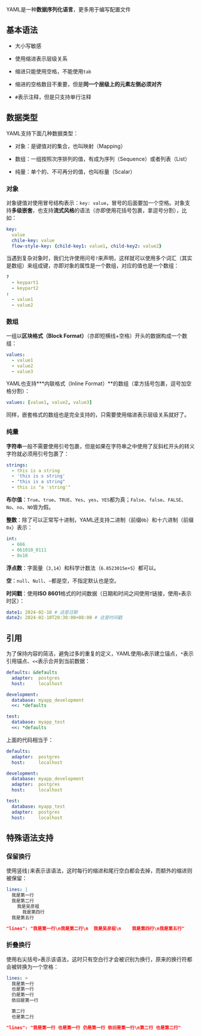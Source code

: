 YAML是一种**数据序列化语言**，更多用于编写配置文件

## 基本语法

- 大小写敏感

- 使用缩进表示层级关系

- 缩进只能使用空格，不能使用`tab`

- 缩进的空格数目不重要，但是**同一个层级上的元素左侧必须对齐**

- `#`表示注释，但是只支持单行注释

## 数据类型

YAML支持下面几种数据类型：

- 对象：是键值对的集合，也叫映射（Mapping）

- 数组：一组按照次序排列的值，有成为序列（Sequence）或者列表（List）

- 纯量：单个的、不可再分的值，也叫标量（Scalar）

### 对象

对象键值对使用冒号结构表示：`key: value`，冒号的后面要加一个空格。对象支持**多级嵌套**，也支持**流式风格**的语法（亦即使用花括号包裹，拿逗号分割），比如：

```yaml
key:
  value
  chile-key: value
  flow-style-key: {child-key1: value1, child-key2: value2}
```

当遇到复杂对象时，我们允许使用问号`?`来声明，这样就可以使用多个词汇（其实是数组）来组成键，亦即对象的属性是一个数组，对应的值也是一个数组：

```yaml
?
  - keypart1
  - keypart2
:
  - value1
  - value2
```

### 数组

一组以**区块格式（Block Format）**（亦即短横线+空格）开头的数据构成一个数组：

```yaml
values: 
  - value1
  - value2
  - value3
```

YAML也支持***内联格式（Inline Format）**的数组（拿方括号包裹，逗号加空格分割）：

```yaml
values: [value1, value2, value3]
```

同样，嵌套格式的数组也是完全支持的，只需要使用缩进表示层级关系就好了。

### 纯量

**字符串**一般不需要使用引号包裹，但是如果在字符串之中使用了反斜杠开头的转义字符就必须用引号包裹了：

```yaml
strings:
  - this is a string
  - 'this is s string'
  - "this is a string"
  - this is "a 'string'"
```

**布尔值**：`True`、`true`、`TRUE`、`Yes`、`yes`、`YES`都为真；`False`、`false`、`FALSE`、`No`、`no`、`NO`皆为假。

**整数**：除了可以正常写十进制，YAML还支持二进制（前缀`0b`）和十六进制（前缀`0x`）表示：

```yaml
int: 
  - 666
  - 0b1010_0111
  - 0x10
```

**浮点数**：字面量（`3,14`）和科学计数法（`6.8523015e+5`）都可以。

**空**：`null`、`Null`、`~`都是空，不指定默认也是空。

**时间戳**：使用**ISO 8601**格式的时间数据（日期和时间之间使用`T`链接，使用`+`表示时区）：

```yaml
date1: 2024-02-10 # 这是日期
date2: 2024-02-10T20:30:00+08:00 # 这是时间戳
```

## 引用

为了保持内容的简洁，避免过多的重复的定义，YAML使用`&`表示建立锚点，`*`表示引用锚点、`<<`表示合并到当前数据：

```yaml
defaults: &defaults
  adapter:  postgres
  host:     localhost

development:
  database: myapp_development
  <<: *defaults

test:
  database: myapp_test
  <<: *defaults
```

上面的代码相当于：

```yaml
defaults:
  adapter:  postgres
  host:     localhost

development:
  database: myapp_development
  adapter:  postgres
  host:     localhost

test:
  database: myapp_test
  adapter:  postgres
  host:     localhost
```

## 特殊语法支持

### 保留换行

使用竖线`|`来表示该语法，这时每行的缩进和尾行空白都会去掉，而额外的缩进则被保留：
```yaml
lines: |
  我是第一行
  我是第二行
    我是吴彦祖
      我是第四行
  我是第五行
```

```Json
"lines": "我是第一行\n我是第二行\n  我是吴彦祖\n    我是第四行\n我是第五行"
```

### 折叠换行

使用右尖括号`>`表示该语法，这时只有空白行才会被识别为换行，原来的换行符都会被转换为一个空格：

```yaml
lines: >
  我是第一行
  也是第一行
  仍是第一行
  依旧是第一行

  第二行
  也是第二行
```

```json
"lines": "我是第一行 也是第一行 仍是第一行 依旧是第一行\n第二行 也是第二行"
```

